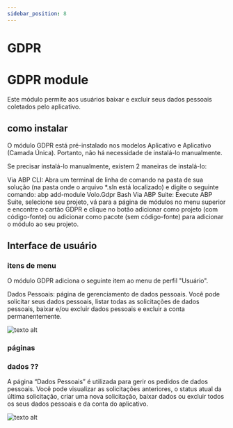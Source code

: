 ```yaml
---
sidebar_position: 8
---
```


# GDPR

# GDPR module
Este módulo permite aos usuários baixar e excluir seus dados pessoais coletados pelo aplicativo.
## como instalar
O módulo GDPR está pré-instalado nos modelos Aplicativo e Aplicativo (Camada Única). Portanto, não há necessidade de instalá-lo manualmente.

Se precisar instalá-lo manualmente, existem 2 maneiras de instalá-lo:

Via ABP CLI: Abra um terminal de linha de comando na pasta de sua solução (na pasta onde o arquivo *.sln está localizado) e digite o seguinte comando: abp add-module Volo.Gdpr Bash Via ABP Suite: Execute ABP Suite, selecione seu projeto, vá para a página de módulos no menu superior e encontre o cartão GDPR e clique no botão adicionar como projeto (com código-fonte) ou adicionar como pacote (sem código-fonte) para adicionar o módulo ao seu projeto.

## Interface de usuário
### itens de menu
O módulo GDPR adiciona o seguinte item ao menu de perfil "Usuário".

Dados Pessoais: página de gerenciamento de dados pessoais. Você pode solicitar seus dados pessoais, listar todas as solicitações de dados pessoais, baixar e/ou excluir dados pessoais e excluir a conta permanentemente.

![texto alt](https://raw.githubusercontent.com/Wai-Technologies/raaghu-docs/development/raaghu/docs/en/images/main-menu.png)
### páginas
### dados ⁇
A página “Dados Pessoais” é utilizada para gerir os pedidos de dados pessoais. Você pode visualizar as solicitações anteriores, o status atual da última solicitação, criar uma nova solicitação, baixar dados ou excluir todos os seus dados pessoais e da conta do aplicativo.

![texto alt](https://raw.githubusercontent.com/Wai-Technologies/raaghu-docs/development/raaghu/docs/en/images/personal-data.png)
